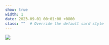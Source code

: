 ```yaml
---
show: true
width: 1
date: 2023-09-01 00:01:00 +0800
class: ""  # Override the default card style
---
```

<div>
<img src="{{ 'assets/images/badges/Nanjing_University.png' | relative_url }}" class="img-fluid rounded-xl" >
</div>